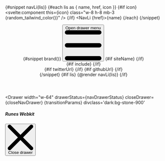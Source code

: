 <script lang="ts">
  import { twMerge } from 'tailwind-merge';
  import type { ComponentType } from 'svelte';
	import { Navbar, NavLi, NavBrand, NavUl, uiHelpers, Darkmode, Dropdown, DropdownItem, Drawer } from 'svelte-5-ui-lib';
	import { page } from '$app/stores';
  import { GithubSolid, random_tailwind_color, DotsHorizontalOutline, XSolid, Sidebar, sidebarList } from 'runes-webkit'
  import DynamicCodeBlockStyle from './DynamicCodeBlockStyle.svelte';
  import { sineIn } from 'svelte/easing';

  function isIncluded(url: string, allowedUrls: string[]): boolean {
    return allowedUrls.some(allowedUrl => url.startsWith(allowedUrl));
  }

  type LiType = {
    name: string;
    href: string;
    icon?: ComponentType;
  }
  interface Props{
    lis?: LiType[];
    siteName?: string;
    twitterUrl?: string;
    githubUrl?: string;
    headerClass?: string;
    urlsToIncludeSwitcher?: string[];
  }
  let {  lis, siteName, twitterUrl, githubUrl, headerClass, urlsToIncludeSwitcher = ['/guide'], ...restProps}: Props = $props();

  let transitionParams = {
    x: -320,
    duration: 200,
    easing: sineIn
  };
  let dropdownTransitionParams = {
    y: 0,
    duration: 200,
    easing: sineIn
  };
  let dropdown = uiHelpers();
  let dropdownStatus = $state(false);
  let closeDropdown = dropdown.close;

  const navDrawer = uiHelpers();
  let navDrawerStatus = $state(false);
  const closeNavDrawer = navDrawer.close;

  let currentUrl = $state($page.url.pathname);
	let nav = uiHelpers();

  let include = $derived(isIncluded(currentUrl, urlsToIncludeSwitcher));

	let navStatus = $state(false);
	let toggleNav = nav.toggle;
	let closeNav = nav.close;
	let divClass = 'ml-auto w-full';
	let ulclass = 'dark:lg:bg-transparent lg:space-x-4';
	let navclass = 'w-full divide-gray-200 border-gray-200 bg-gray-50 dark_bg_theme text-gray-500 dark:divide-gray-700 dark:border-gray-700 dark:transparent dark:text-gray-400 sm:px-4';
  let headerCls = twMerge('sticky top-0 z-40 mx-auto w-full flex-none border-b border-gray-200 bg-gray-100 dark:border-gray-600 dark:bg-sky-950', headerClass)

	$effect(() => {
    navDrawerStatus = navDrawer.isOpen;
		navStatus = nav.isOpen;
    dropdownStatus = dropdown.isOpen;
    currentUrl = $page.url.pathname;
	});
  
</script>

{#snippet navLi(lis)}
  {#each lis as { name, href, icon }}
    {#if icon}
      <svelte:component this={icon} class="w-8 h-8 mb-3 {random_tailwind_color()}" />
    {/if}
  <NavLi {href}>{name}</NavLi>
  {/each}
{/snippet}

<header class={headerCls}>
	<Navbar {navclass} {toggleNav} {closeNav} {navStatus} breakPoint="lg" fluid div2class={divClass}>
		{#snippet brand()}
    <button
    onclick={navDrawer.toggle}
    type="button"
    class="z-50 mr-4 mt-1 lg:hidden"
    aria-controls="navbar-default"
  >
    <span class="sr-only">Open drawer menu</span>
    <svg
      class="h-5 w-5"
      aria-hidden="true"
      xmlns="http://www.w3.org/2000/svg"
      fill="none"
      viewBox="0 0 17 14"
    >
      <path
        stroke="currentColor"
        stroke-linecap="round"
        stroke-linejoin="round"
        stroke-width="2"
        d="M1 1h15M1 7h15M1 13h15"
      />
    </svg>
  </button>
    {#if siteName}
			<NavBrand {siteName} spanclass="self-center whitespace-nowrap text-2xl font-semibold text-primary-900 dark:text-primary-500" />
    {/if}
			<div class="ml-auto flex items-center lg:order-1">
        {#if include}
				<DynamicCodeBlockStyle />
        {/if}
        <DotsHorizontalOutline onclick={dropdown.toggle} class="dark:text-white ml-6 mr-4" size="lg" />
      <div class="relative">
        <Dropdown {dropdownStatus}
        {closeDropdown}
        transitionParams={dropdownTransitionParams} divclass="absolute -left-[47px] top-8 w-12 pl-1.5">
          {#if twitterUrl}
          <DropdownItem href={twitterUrl} target="_blank" aclass='p-2 m-0'><XSolid /></DropdownItem>
          {/if}
          {#if githubUrl}
          <DropdownItem href="{githubUrl}" target="_blank" aclass='p-2 m-0'>
              <GithubSolid />
          </DropdownItem>
          {/if}
          <DropdownItem>
            <Darkmode btnclass="p-2 m-0"/>
          </DropdownItem>
        </Dropdown>
      </div>
			</div>
		{/snippet}
    {#if lis}
    <NavUl {ulclass}>
      {@render navLi(lis)}
    </NavUl>
    {/if}
	</Navbar>
</header>

<Drawer
  width="w-64"
  drawerStatus={navDrawerStatus}
  closeDrawer={closeNavDrawer}
  {transitionParams}
  divclass='dark:bg-stone-900'
>
  <div class="flex items-center pb-4">
    <h5
      id="drawer-label"
      class="inline-flex items-center text-lg font-semibold text-gray-500 dark:text-gray-400"
    >
      Runes Webkit
    </h5>
    <button
      type="button"
      onclick={closeNavDrawer}
      class="ms-auto inline-flex h-8 w-8 items-center justify-center rounded-lg bg-transparent text-sm text-gray-400 hover:bg-gray-200 hover:text-gray-900 dark:hover:bg-gray-600 dark:hover:text-white"
      data-modal-hide="default-modal"
    >
      <svg
        class="h-3 w-3"
        aria-hidden="true"
        xmlns="http://www.w3.org/2000/svg"
        fill="none"
        viewBox="0 0 14 14"
      >
        <path
          stroke="currentColor"
          stroke-linecap="round"
          stroke-linejoin="round"
          stroke-width="2"
          d="m1 1 6 6m0 0 6 6M7 7l6-6M7 7l-6 6"
        />
      </svg>
      <span class="sr-only">Close drawer</span>
    </button>
  </div>
  <Sidebar
    {sidebarList}
    aside_class="w-48 p-0 border-none mt-20 ml-4 !important"
    div_class="bg-transparent p-0"
    sidebarClose={closeNavDrawer}
  />
</Drawer>